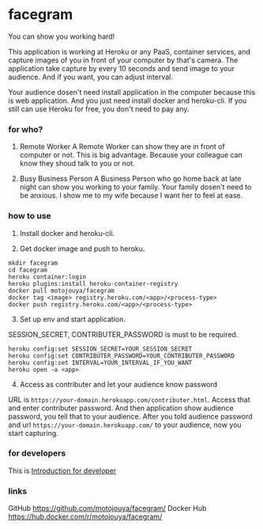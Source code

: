 
# facegram

You can show you working hard!

This application is working at Heroku or any PaaS, container services,
and capture images of you in front of your computer by that's camera.
The application take capture by every 10 seconds and send image to your audience.
And if you want, you can adjust interval.

Your audience dosen't need install application in the computer
because this is web application.
And you just need install docker and heroku-cli.
If you still can use Heroku for free, you don't need to pay any.

### for who?

1. Remote Worker
  A Remote Worker can show they are in front of computer or not.
  This is big advantage.
  Because your colleague can know they shoud talk to you or not.

2. Busy Business Person
  A Business Person who go home back at late night
  can show you working to your family.
  Your family dosen't need to be anxious.
  I show me to my wife because I want her to feel at ease.

### how to use

1. Install docker and heroku-cli.

2. Get docker image and push to heroku.

```
mkdir facegram
cd facegram
heroku container:login
heroku plugins:install heroku-container-registry
docker pull motojouya/facegram
docker tag <image> registry.heroku.com/<app>/<process-type>
docker push registry.heroku.com/<app>/<process-type>
```

3. Set up env and start application.

SESSION_SECRET, CONTRIBUTER_PASSWORD is must to be required.

```
heroku config:set SESSION_SECRET=YOUR_SESSION_SECRET
heroku config:set CONTRIBUTER_PASSWORD=YOUR_CONTRIBUTER_PASSWORD
heroku config:set INTERVAL=YOUR_INTERVAL_IF_YOU_WANT
heroku open -a <app>
```

4. Access as contributer and let your audience know password

URL is `https://your-domain.herokuapp.com/contributer.html`.
Access that and enter contributer password.
And then application show audience password, you tell that to your audience.
After you told audience password and url `https://your-domain.herokuapp.com/`
to your audience, now you start capturing.

### for developers
This is [Introduction for developer](../README.md)

### links
GitHub https://github.com/motojouya/facegram/
Docker Hub https://hub.docker.com/r/motojouya/facegram/

